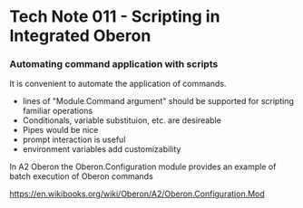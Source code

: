 # Tech Note 011 - Scripting in Integrated Oberon
### Automating command application with scripts

It is convenient to automate the application of commands.

* lines of "Module.Command argument" should be supported for scripting familiar operations
* Conditionals, variable substituion, etc. are desireable
* Pipes would be nice
* prompt interaction is useful
* environment variables add customizability

In A2 Oberon the Oberon.Configuration module provides an example of batch execution of Oberon commands

https://en.wikibooks.org/wiki/Oberon/A2/Oberon.Configuration.Mod

